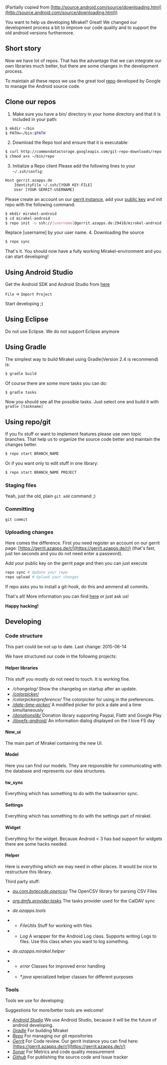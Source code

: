(Partially copied from [http://source.android.com/source/downloading.html](http://source.android.com/source/downloading.html))

You want to help us developing Mirakel? Great! We changed our development process a bit to improve our code quality and to support the old android versions furthermore.

## Short story

Now we have lot of repos. That has the advantage that we can integrate our own libraries much better, but there are some changes in the development process.

To maintain all these repos we use the great tool [repo](https://code.google.com/p/git-repo/) developed by Google to manage the Android source code.

## Clone our repos


1. Make sure you have a bin/ directory in your home directory and that it is included in your path:
```sh
$ mkdir ~/bin
$ PATH=~/bin:$PATH
```
2. Download the Repo tool and ensure that it is executable:
```sh
$ curl http://commondatastorage.googleapis.com/git-repo-downloads/repo > ~/bin/repo
$ chmod a+x ~/bin/repo
```
3. Initialize a Repo client
Please add the following lines to your `~/.ssh/config`:
```sh
Host gerrit.azapps.de
	IdentityFile ~/.ssh/[YOUR KEY-FILE]
	User [YOUR GERRIT-USERNAME]
```

Please create an account on our [gerrit instance](https://gerrit.azapps.de/r/), add your [public key](https://gerrit.azapps.de/r/#/settings/ssh-keys) and init repo with the following command:
```sh
$ mkdir mirakel-android
$ cd mirakel-android
$ repo init -u ssh://[username]@gerrit.azapps.de:29418/mirakel-android
```
Replace [username] by your user name.
4. Downloading the source
```sh
$ repo sync
```

That's it. You should now have a fully working Mirakel-environment and you can start developing!

## Using Android Studio
Get the Android SDK and Android Studio from [here](http://developer.android.com/sdk/index.html)

`File` → `Import Project`

Start developing ;)


## Using Eclipse

Do not use Eclipse. We do not support Eclipse anymore

## Using Gradle

The simplest way to build Mirakel using Gradle(Version 2.4 is recommend) is:
```sh
$ gradle build
```
Of course there are some more tasks you can do:
```sh
$ gradle tasks
```
Now you should see all the possible tasks. Just select one and build it with `gradle [taskname]`


##  Using repo/git

If you fix stuff or want to implement features please use own topic branches. That help us to organize the source code better and maintain the changes better.

```sh
$ repo start BRANCH_NAME
```

Or if you want only to edit stuff in one library:

```sh
$ repo start BRANCH_NAME PROJECT
```

### Staging files

Yeah, just the old, plain `git add` command ;)

### Committing

`git commit`

### Uploading changes

Here comes the difference. First you need register an account on our gerrit page: [https://gerrit.azapps.de/r/](https://gerrit.azapps.de/r/) (that's fast, just ten seconds and you do not need enter a password).

Add your public key on the gerrit page and then you can just execute

```sh
repo sync # Update your repo
repo upload # Upload your changes
```
If repo asks you to install a git-hook, do this and ammend all commits.

That's all! More information you can find [here](http://source.android.com/source/developing.html) or just ask us!

**Happy hacking!**

## Developing

### Code structure

This part could be not up to date. Last change: 2015-06-14

We have structured our code in the following projects:

#### Helper libraries


This stuff you mostly do not need to touch. It is working fine.

* */changelog/* Show the changelog on startup after an update.
* [*/colorpicker/*](https://github.com/LarsWerkman/HoloColorPicker)
* */colorpickerpreference/* The colorpicker for using in the preferences.
* [*/date-time-picker/*](https://github.com/flavienlaurent/datetimepicker) A modified picker for pick a date and a time simultaneously
* [*/donationslib/*](https://github.com/dschuermann/android-donations-lib) Donation library supporting Paypal, Flattr and Google Play
* [*/ilovefs-android/*](https://github.com/azapps/ilovefs-android) An information dialog displayed on the I love FS day

#### New_ui

The main part of Mirakel containing the new UI.

#### Model
Here you can find our models. They are responsible for communicating with the database and represents our data structures.

#### tw_sync
Everything which has something to do with the taskwarrior sync.

#### Settings
Everything which has something to do with the settings part of mirakel.



#### Widget
Everything for the widget. Because Android < 3 has bad support for widgets there are some hacks needed.

#### Helper
Here is everything which we may need in other places. It would be nice to restructure this library.

Third party stuff:

* [*au.com.bytecode.opencsv*](http://opencsv.sourceforge.net/) The OpenCSV library for parsing CSV Files
* [*org.dmfs.provider.tasks*](https://github.com/dmfs/task-provider) The tasks provider used for the CalDAV sync

* *de.azapps.tools*
* * *FileUtils* Stuff for working with files
* * *Log* A wrapper for the Android Log class. Supports writing Logs to files. Use this class when you want to log something.
* *de.azapps.mirakel.helper*
* * *error* Classes for improved error handling
* * *\*.java* specialized helper classes for different purposes

### Tools
Tools we use for developing:

Suggestions for more/better tools are welcome!

* [*Android Studio*](https://developer.android.com/sdk/installing/studio.html) We use Android Studio, because it will be the future of android developing.
* [*Gradle*](http://www.gradle.org/) For building Mirakel
* [*Repo*](https://code.google.com/p/git-repo/) For managing our git repositories
* [*Gerrit*](https://code.google.com/p/gerrit/) For Code review. Our gerrit instance you can find here: [https://gerrit.azapps.de/r/](https://gerrit.azapps.de/r/)
* [*Sonar*](http://www.sonarqube.org/) For Metrics and code quality measurement
* [*Github*](https://github.com/MirakelX/mirakel-android/) For publishing the source code and Issue tracker
